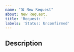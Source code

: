 ```yaml
---
name: "🛠 New Request"
about: New Request.
title: 'Request: '
labels: 'Status: Unconfirmed'
---
```


## Description


